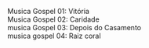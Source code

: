 Musica Gospel 01: Vitória<br>
Musica Gospel 02: Caridade<br>
musica Gospel 03: Depois do Casamento<br>
musica gospel 04: Raiz coral
